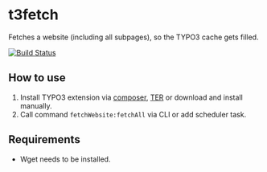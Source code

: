 # t3fetch
Fetches a website (including all subpages), so the TYPO3 cache gets filled.

[![Build Status](https://travis-ci.org/visuellverstehen/t3fetch.svg?branch=master)](https://travis-ci.org/visuellverstehen/t3fetch)

## How to use
1. Install TYPO3 extension via [composer](https://packagist.org/packages/visuellverstehen/t3fetch), [TER](https://extensions.typo3.org/extension/t3fetch/) or download and install manually.
2. Call command `fetchWebsite:fetchAll` via CLI or add scheduler task.

## Requirements
- Wget needs to be installed.
